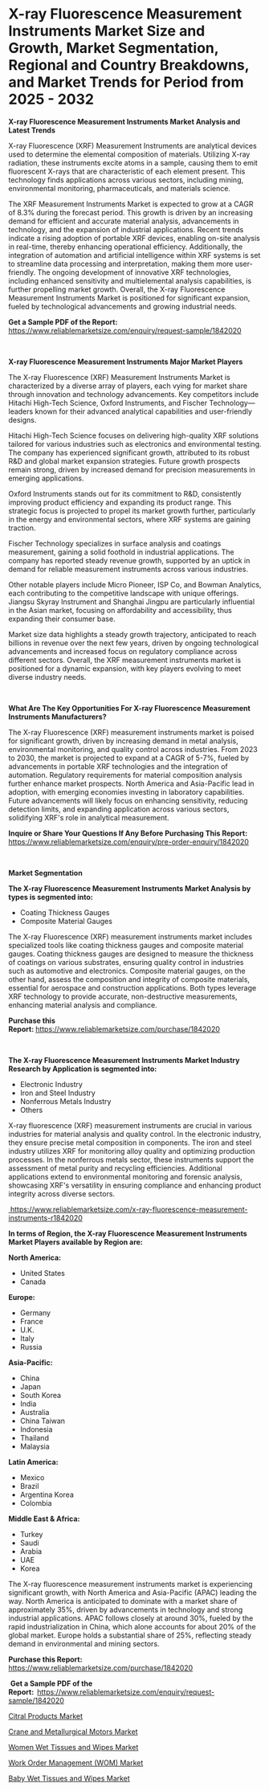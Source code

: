 <p><h1>X-ray Fluorescence Measurement Instruments Market Size and Growth, Market Segmentation, Regional and Country Breakdowns, and Market Trends for Period from 2025 -  2032</h1></p><p><strong>X-ray Fluorescence Measurement Instruments Market Analysis and Latest Trends</strong></p>
<p><p>X-ray Fluorescence (XRF) Measurement Instruments are analytical devices used to determine the elemental composition of materials. Utilizing X-ray radiation, these instruments excite atoms in a sample, causing them to emit fluorescent X-rays that are characteristic of each element present. This technology finds applications across various sectors, including mining, environmental monitoring, pharmaceuticals, and materials science.</p><p>The XRF Measurement Instruments Market is expected to grow at a CAGR of 8.3% during the forecast period. This growth is driven by an increasing demand for efficient and accurate material analysis, advancements in technology, and the expansion of industrial applications. Recent trends indicate a rising adoption of portable XRF devices, enabling on-site analysis in real-time, thereby enhancing operational efficiency. Additionally, the integration of automation and artificial intelligence within XRF systems is set to streamline data processing and interpretation, making them more user-friendly. The ongoing development of innovative XRF technologies, including enhanced sensitivity and multielemental analysis capabilities, is further propelling market growth. Overall, the X-ray Fluorescence Measurement Instruments Market is positioned for significant expansion, fueled by technological advancements and growing industrial needs.</p></p>
<p><strong>Get a Sample PDF of the Report:&nbsp;</strong> <a href="https://www.reliablemarketsize.com/enquiry/request-sample/1842020?utm_campaign=2130&utm_medium=2&utm_source=Github&utm_content=ia&utm_term=26032025&utm_id=x-ray-fluorescence-measurement-instruments">https://www.reliablemarketsize.com/enquiry/request-sample/1842020</a></p>
<p>&nbsp;</p>
<p><strong>X-ray Fluorescence Measurement Instruments Major Market Players</strong></p>
<p><p>The X-ray Fluorescence (XRF) Measurement Instruments Market is characterized by a diverse array of players, each vying for market share through innovation and technology advancements. Key competitors include Hitachi High-Tech Science, Oxford Instruments, and Fischer Technology—leaders known for their advanced analytical capabilities and user-friendly designs.</p><p>Hitachi High-Tech Science focuses on delivering high-quality XRF solutions tailored for various industries such as electronics and environmental testing. The company has experienced significant growth, attributed to its robust R&D and global market expansion strategies. Future growth prospects remain strong, driven by increased demand for precision measurements in emerging applications.</p><p>Oxford Instruments stands out for its commitment to R&D, consistently improving product efficiency and expanding its product range. This strategic focus is projected to propel its market growth further, particularly in the energy and environmental sectors, where XRF systems are gaining traction.</p><p>Fischer Technology specializes in surface analysis and coatings measurement, gaining a solid foothold in industrial applications. The company has reported steady revenue growth, supported by an uptick in demand for reliable measurement instruments across various industries.</p><p>Other notable players include Micro Pioneer, ISP Co, and Bowman Analytics, each contributing to the competitive landscape with unique offerings. Jiangsu Skyray Instrument and Shanghai Jingpu are particularly influential in the Asian market, focusing on affordability and accessibility, thus expanding their consumer base.</p><p>Market size data highlights a steady growth trajectory, anticipated to reach billions in revenue over the next few years, driven by ongoing technological advancements and increased focus on regulatory compliance across different sectors. Overall, the XRF measurement instruments market is positioned for a dynamic expansion, with key players evolving to meet diverse industry needs.</p></p>
<p>&nbsp;</p>
<p><strong>What Are The Key Opportunities For X-ray Fluorescence Measurement Instruments Manufacturers?</strong></p>
<p><p>The X-ray Fluorescence (XRF) measurement instruments market is poised for significant growth, driven by increasing demand in metal analysis, environmental monitoring, and quality control across industries. From 2023 to 2030, the market is projected to expand at a CAGR of 5-7%, fueled by advancements in portable XRF technologies and the integration of automation. Regulatory requirements for material composition analysis further enhance market prospects. North America and Asia-Pacific lead in adoption, with emerging economies investing in laboratory capabilities. Future advancements will likely focus on enhancing sensitivity, reducing detection limits, and expanding application across various sectors, solidifying XRF's role in analytical measurement.</p></p>
<p><strong>Inquire or Share Your Questions If Any Before Purchasing This Report:</strong> <a href="https://www.reliablemarketsize.com/enquiry/pre-order-enquiry/1842020?utm_campaign=2130&utm_medium=2&utm_source=Github&utm_content=ia&utm_term=26032025&utm_id=x-ray-fluorescence-measurement-instruments">https://www.reliablemarketsize.com/enquiry/pre-order-enquiry/1842020</a></p>
<p>&nbsp;</p>
<p><strong>Market Segmentation</strong></p>
<p><strong>The X-ray Fluorescence Measurement Instruments Market Analysis by types is segmented into:</strong></p>
<p><ul><li>Coating Thickness Gauges</li><li>Composite Material Gauges</li></ul></p>
<p><p>The X-ray Fluorescence (XRF) measurement instruments market includes specialized tools like coating thickness gauges and composite material gauges. Coating thickness gauges are designed to measure the thickness of coatings on various substrates, ensuring quality control in industries such as automotive and electronics. Composite material gauges, on the other hand, assess the composition and integrity of composite materials, essential for aerospace and construction applications. Both types leverage XRF technology to provide accurate, non-destructive measurements, enhancing material analysis and compliance.</p></p>
<p><strong>Purchase this Report:&nbsp;</strong><a href="https://www.reliablemarketsize.com/purchase/1842020?utm_campaign=2130&utm_medium=2&utm_source=Github&utm_content=ia&utm_term=26032025&utm_id=x-ray-fluorescence-measurement-instruments">https://www.reliablemarketsize.com/purchase/1842020</a></p>
<p>&nbsp;</p>
<p><strong>The X-ray Fluorescence Measurement Instruments Market Industry Research by Application is segmented into:</strong></p>
<p><ul><li>Electronic Industry</li><li>Iron and Steel Industry</li><li>Nonferrous Metals Industry</li><li>Others</li></ul></p>
<p><p>X-ray fluorescence (XRF) measurement instruments are crucial in various industries for material analysis and quality control. In the electronic industry, they ensure precise metal composition in components. The iron and steel industry utilizes XRF for monitoring alloy quality and optimizing production processes. In the nonferrous metals sector, these instruments support the assessment of metal purity and recycling efficiencies. Additional applications extend to environmental monitoring and forensic analysis, showcasing XRF's versatility in ensuring compliance and enhancing product integrity across diverse sectors.</p></p>
<p><a href="https://www.reliablemarketsize.com/x-ray-fluorescence-measurement-instruments-r1842020?utm_campaign=2130&utm_medium=2&utm_source=Github&utm_content=ia&utm_term=26032025&utm_id=x-ray-fluorescence-measurement-instruments">&nbsp;https://www.reliablemarketsize.com/x-ray-fluorescence-measurement-instruments-r1842020</a></p>
<p><strong>In terms of Region, the X-ray Fluorescence Measurement Instruments Market Players available by Region are:</strong></p>
<p>
    <p> <strong> North America: </strong>
        <ul>
            <li>United States</li>
            <li>Canada</li>
        </ul>
        </p> 
    <p> <strong> Europe: </strong>
        <ul>
            <li>Germany</li>
            <li>France</li>
            <li>U.K.</li>
            <li>Italy</li>
            <li>Russia</li>
        </ul>
        </p> 
    <p> <strong> Asia-Pacific: </strong>
        <ul>
            <li>China</li>
            <li>Japan</li>
            <li>South Korea</li>
            <li>India</li>
            <li>Australia</li>
            <li>China Taiwan</li>
            <li>Indonesia</li>
            <li>Thailand</li>
            <li>Malaysia</li>
        </ul>
        </p> 
    <p> <strong> Latin America: </strong>
        <ul>
            <li>Mexico</li>
            <li>Brazil</li>
            <li>Argentina Korea</li>
            <li>Colombia</li>
        </ul>
        </p> 
    <p> <strong> Middle East & Africa: </strong>
        <ul>
            <li>Turkey</li>
            <li>Saudi</li>
            <li>Arabia</li>
            <li>UAE</li>
            <li>Korea</li>
        </ul>
    </p>
    </p>
<p><p>The X-ray fluorescence measurement instruments market is experiencing significant growth, with North America and Asia-Pacific (APAC) leading the way. North America is anticipated to dominate with a market share of approximately 35%, driven by advancements in technology and strong industrial applications. APAC follows closely at around 30%, fueled by the rapid industrialization in China, which alone accounts for about 20% of the global market. Europe holds a substantial share of 25%, reflecting steady demand in environmental and mining sectors.</p></p>
<p><strong>Purchase this Report: </strong><a href="https://www.reliablemarketsize.com/purchase/1842020?utm_campaign=2130&utm_medium=2&utm_source=Github&utm_content=ia&utm_term=26032025&utm_id=x-ray-fluorescence-measurement-instruments">https://www.reliablemarketsize.com/purchase/1842020</a></p>
<p>&nbsp;<strong>Get a Sample PDF of the Report:&nbsp;&nbsp;</strong><a href="https://www.reliablemarketsize.com/enquiry/request-sample/1842020?utm_campaign=2130&utm_medium=2&utm_source=Github&utm_content=ia&utm_term=26032025&utm_id=x-ray-fluorescence-measurement-instruments">https://www.reliablemarketsize.com/enquiry/request-sample/1842020</a></p>
<p><strong></strong></p>
<p><p><a href="https://github.com/alawnhvicay/Market-Research-Report-List-1/blob/main/citral-products-market.md?utm_campaign=2130&utm_medium=2&utm_source=Github&utm_content=ia&utm_term=26032025&utm_id=x-ray-fluorescence-measurement-instruments">Citral Products Market</a></p><p><a href="https://github.com/wraggfomath/Market-Research-Report-List-1/blob/main/crane-and-metallurgical-motors-market.md?utm_campaign=2130&utm_medium=2&utm_source=Github&utm_content=ia&utm_term=26032025&utm_id=x-ray-fluorescence-measurement-instruments">Crane and Metallurgical Motors Market</a></p><p><a href="https://github.com/gfellcincot4/Market-Research-Report-List-1/blob/main/women-wet-tissues-and-wipes-market.md?utm_campaign=2130&utm_medium=2&utm_source=Github&utm_content=ia&utm_term=26032025&utm_id=x-ray-fluorescence-measurement-instruments">Women Wet Tissues and Wipes Market</a></p><p><a href="https://github.com/ranewknaller/Market-Research-Report-List-1/blob/main/work-order-management-wom-market.md?utm_campaign=2130&utm_medium=2&utm_source=Github&utm_content=ia&utm_term=26032025&utm_id=x-ray-fluorescence-measurement-instruments">Work Order Management (WOM) Market</a></p><p><a href="https://github.com/countpapajwp/Market-Research-Report-List-1/blob/main/baby-wet-tissues-and-wipes-market.md?utm_campaign=2130&utm_medium=2&utm_source=Github&utm_content=ia&utm_term=26032025&utm_id=x-ray-fluorescence-measurement-instruments">Baby Wet Tissues and Wipes Market</a></p></p>